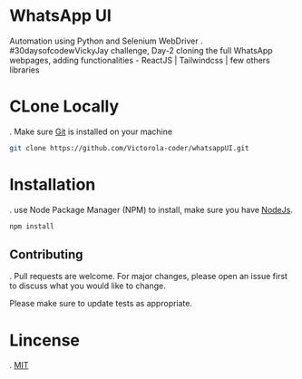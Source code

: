 # WhatsApp UI

Automation using Python and Selenium WebDriver
. #30daysofcodewVickyJay challenge, Day-2 cloning the full WhatsApp webpages, adding functionalities - ReactJS | Tailwindcss | few others libraries

# CLone Locally

. Make sure [Git](https://git-scm.com/downloads) is installed on your machine

```bash
git clone https://github.com/Victorola-coder/whatsappUI.git
```

# Installation

. use Node Package Manager (NPM) to install, make sure you have [NodeJs](https://nodejs.org/en/download/).

```bash
npm install
```

## Contributing

. Pull requests are welcome. For major changes, please open an issue first
to discuss what you would like to change.

Please make sure to update tests as appropriate.

# Lincense
. [MIT](https://choosealicense.com/licenses/mit/)
